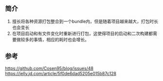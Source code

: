 ## 简介
1. 擅长将各种资源打包整合到一个bundle内，但是随着项目越来越大，打包时长也会变长
2. 在项目启动和有文件变化时重新进行打包，这使得项目的启动和二次构建都需要做较多的事情，相应的耗时也会增长。

## 参考
https://github.com/Cosen95/blog/issues/48
https://jelly.jd.com/article/5f0de6dad5205e015b87c128
